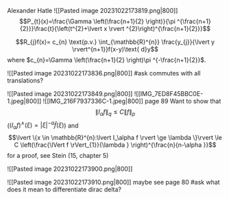 Alexander Hatle
![[Pasted image 20231022173819.png|800]]
$$P_{t}(x)=\frac{\Gamma \left(\frac{n+1}{2} \right)}{\pi ^{\frac{n+1}{2}}}\frac{t}{\left(t^{2}+\lvert x \rvert ^{2}\right)^{\frac{n+1}{2}}}$$

$$R_{j}f(x)= c_{n} \text{p.v.} \int_{\mathbb{R}^{n}} \frac{y_{j}}{\lvert y \rvert^{n+1}}f(x-y)\text{ d}y$$
where $c_{n}=\Gamma \left(\frac{n+1}{2} \right)\pi ^{-\frac{n+1}{2}}$.

![[Pasted image 20231022173836.png|800]]
#ask commutes with all translations?


![[Pasted image 20231022173849.png|800]]
![[IMG_7ED8F45BBC0E-1.jpeg|800]]
![[IMG_216F7937336C-1.jpeg|800]]
page 89
Want to show that
$$\lVert I_{\alpha} f \rVert_{q} \le C \lVert f \rVert_{p}$$
($(I_{\alpha }f)^{\wedge}(\xi)= \lvert \xi  \rvert^{-a} \hat f(\xi )$)
and
$$\lvert  \{x \in \mathbb{R}^{n}:\lvert I_\alpha f \rvert \ge \lambda  \}\rvert \le C \left(\frac{\lVert f \rVert_{1}}{\lambda } \right)^{\frac{n}{n-\alpha }}$$
for a proof, see Stein (15, chapter 5)

![[Pasted image 20231022173900.png|800]]


![[Pasted image 20231022173910.png|800]]
maybe see page 80
#ask what does it mean to differentiate dirac delta?